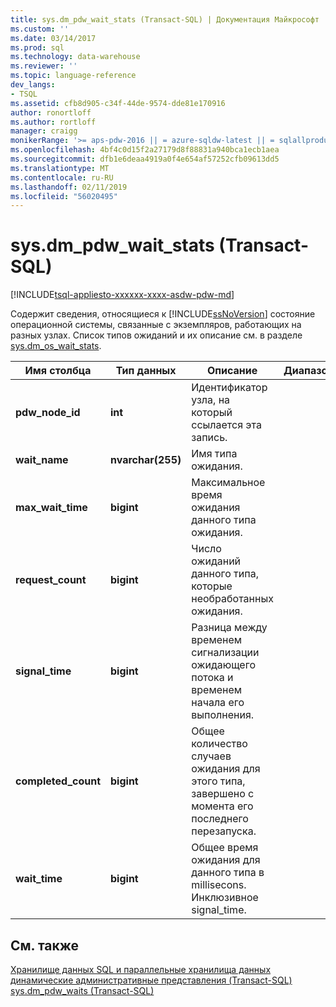 ```yaml
---
title: sys.dm_pdw_wait_stats (Transact-SQL) | Документация Майкрософт
ms.custom: ''
ms.date: 03/14/2017
ms.prod: sql
ms.technology: data-warehouse
ms.reviewer: ''
ms.topic: language-reference
dev_langs:
- TSQL
ms.assetid: cfb8d905-c34f-44de-9574-dde81e170916
author: ronortloff
ms.author: rortloff
manager: craigg
monikerRange: '>= aps-pdw-2016 || = azure-sqldw-latest || = sqlallproducts-allversions'
ms.openlocfilehash: 4bf4c0d15f2a27179d8f88831a940bca1ecb1aea
ms.sourcegitcommit: dfb1e6deaa4919a0f4e654af57252cfb09613dd5
ms.translationtype: MT
ms.contentlocale: ru-RU
ms.lasthandoff: 02/11/2019
ms.locfileid: "56020495"
---
```

# <a name="sysdmpdwwaitstats-transact-sql"></a>sys.dm_pdw_wait_stats (Transact-SQL)
[!INCLUDE[tsql-appliesto-xxxxxx-xxxx-asdw-pdw-md](../../includes/tsql-appliesto-xxxxxx-xxxx-asdw-pdw-md.md)]

  Содержит сведения, относящиеся к [!INCLUDE[ssNoVersion](../../includes/ssnoversion-md.md)] состояние операционной системы, связанные с экземпляров, работающих на разных узлах. Список типов ожиданий и их описание см. в разделе [sys.dm_os_wait_stats](https://msdn.microsoft.com/library/ms179984\(v=sql.120\).aspx).  
  
|Имя столбца|Тип данных|Описание|Диапазон|  
|-----------------|---------------|-----------------|-----------|  
|**pdw_node_id**|**int**|Идентификатор узла, на который ссылается эта запись.||  
|**wait_name**|**nvarchar(255)**|Имя типа ожидания.||  
|**max_wait_time**|**bigint**|Максимальное время ожидания данного типа ожидания.||  
|**request_count**|**bigint**|Число ожиданий данного типа, которые необработанных ожидания.||  
|**signal_time**|**bigint**|Разница между временем сигнализации ожидающего потока и временем начала его выполнения.||  
|**completed_count**|**bigint**|Общее количество случаев ожидания для этого типа, завершено с момента его последнего перезапуска.||  
|**wait_time**|**bigint**|Общее время ожидания для данного типа в millisecons. Инклюзивное signal_time.||  
  
## <a name="see-also"></a>См. также  
 [Хранилище данных SQL и параллельные хранилища данных динамические административные представления &#40;Transact-SQL&#41;](../../relational-databases/system-dynamic-management-views/sql-and-parallel-data-warehouse-dynamic-management-views.md)   
 [sys.dm_pdw_waits &#40;Transact-SQL&#41;](../../relational-databases/system-dynamic-management-views/sys-dm-pdw-waits-transact-sql.md)  
  
  
